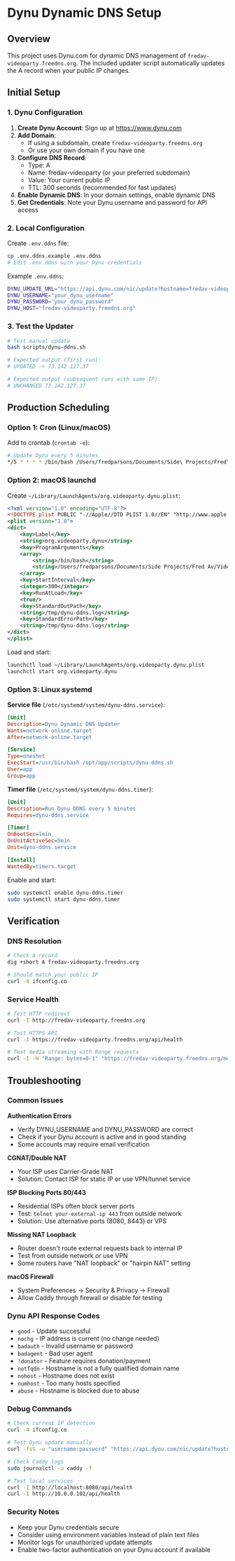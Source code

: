 # Dynu Dynamic DNS Setup

## Overview

This project uses Dynu.com for dynamic DNS management of `fredav-videoparty.freedns.org`. The included updater script automatically updates the A record when your public IP changes.

## Initial Setup

### 1. Dynu Configuration

1. **Create Dynu Account**: Sign up at https://www.dynu.com
2. **Add Domain**: 
   - If using a subdomain, create `fredav-videoparty.freedns.org`
   - Or use your own domain if you have one
3. **Configure DNS Record**:
   - Type: A
   - Name: fredav-videoparty (or your preferred subdomain)
   - Value: Your current public IP
   - TTL: 300 seconds (recommended for fast updates)
4. **Enable Dynamic DNS**: In your domain settings, enable dynamic DNS
5. **Get Credentials**: Note your Dynu username and password for API access

### 2. Local Configuration

Create `.env.ddns` file:
```bash
cp .env.ddns.example .env.ddns
# Edit .env.ddns with your Dynu credentials
```

Example `.env.ddns`:
```bash
DYNU_UPDATE_URL="https://api.dynu.com/nic/update?hostname=fredav-videoparty.freedns.org&myip={IP}"
DYNU_USERNAME="your_dynu_username"
DYNU_PASSWORD="your_dynu_password"
DYNU_HOST="fredav-videoparty.freedns.org"
```

### 3. Test the Updater

```bash
# Test manual update
bash scripts/dynu-ddns.sh

# Expected output (first run):
# UPDATED -> 73.142.127.37

# Expected output (subsequent runs with same IP):
# UNCHANGED 73.142.127.37
```

## Production Scheduling

### Option 1: Cron (Linux/macOS)

Add to crontab (`crontab -e`):
```bash
# Update Dynu every 5 minutes
*/5 * * * * /bin/bash /Users/fredparsons/Documents/Side\ Projects/Fred\ Av/VideoParty/scripts/dynu-ddns.sh >>/var/log/dynu-ddns.log 2>&1
```

### Option 2: macOS launchd

Create `~/Library/LaunchAgents/org.videoparty.dynu.plist`:
```xml
<?xml version="1.0" encoding="UTF-8"?>
<!DOCTYPE plist PUBLIC "-//Apple//DTD PLIST 1.0//EN" "http://www.apple.com/DTDs/PropertyList-1.0.dtd">
<plist version="1.0">
<dict>
    <key>Label</key>
    <string>org.videoparty.dynu</string>
    <key>ProgramArguments</key>
    <array>
        <string>/bin/bash</string>
        <string>/Users/fredparsons/Documents/Side Projects/Fred Av/VideoParty/scripts/dynu-ddns.sh</string>
    </array>
    <key>StartInterval</key>
    <integer>300</integer>
    <key>RunAtLoad</key>
    <true/>
    <key>StandardOutPath</key>
    <string>/tmp/dynu-ddns.log</string>
    <key>StandardErrorPath</key>
    <string>/tmp/dynu-ddns.log</string>
</dict>
</plist>
```

Load and start:
```bash
launchctl load ~/Library/LaunchAgents/org.videoparty.dynu.plist
launchctl start org.videoparty.dynu
```

### Option 3: Linux systemd

**Service file** (`/etc/systemd/system/dynu-ddns.service`):
```ini
[Unit]
Description=Dynu Dynamic DNS Updater
Wants=network-online.target
After=network-online.target

[Service]
Type=oneshot
ExecStart=/usr/bin/bash /opt/app/scripts/dynu-ddns.sh
User=app
Group=app
```

**Timer file** (`/etc/systemd/system/dynu-ddns.timer`):
```ini
[Unit]
Description=Run Dynu DDNS every 5 minutes
Requires=dynu-ddns.service

[Timer]
OnBootSec=1min
OnUnitActiveSec=5min
Unit=dynu-ddns.service

[Install]
WantedBy=timers.target
```

Enable and start:
```bash
sudo systemctl enable dynu-ddns.timer
sudo systemctl start dynu-ddns.timer
```

## Verification

### DNS Resolution
```bash
# Check A record
dig +short A fredav-videoparty.freedns.org

# Should match your public IP
curl -4 ifconfig.co
```

### Service Health
```bash
# Test HTTP redirect
curl -I http://fredav-videoparty.freedns.org

# Test HTTPS API
curl -I https://fredav-videoparty.freedns.org/api/health

# Test media streaming with Range requests
curl -I -H "Range: bytes=0-1" "https://fredav-videoparty.freedns.org/media/test-video.mp4"
```

## Troubleshooting

### Common Issues

**Authentication Errors**
- Verify DYNU_USERNAME and DYNU_PASSWORD are correct
- Check if your Dynu account is active and in good standing
- Some accounts may require email verification

**CGNAT/Double NAT**
- Your ISP uses Carrier-Grade NAT
- Solution: Contact ISP for static IP or use VPN/tunnel service

**ISP Blocking Ports 80/443**
- Residential ISPs often block server ports
- Test: `telnet your-external-ip 443` from outside network
- Solution: Use alternative ports (8080, 8443) or VPS

**Missing NAT Loopback**
- Router doesn't route external requests back to internal IP
- Test from outside network or use VPN
- Some routers have "NAT loopback" or "hairpin NAT" setting

**macOS Firewall**
- System Preferences → Security & Privacy → Firewall
- Allow Caddy through firewall or disable for testing

### Dynu API Response Codes

- `good` - Update successful
- `nochg` - IP address is current (no change needed)
- `badauth` - Invalid username or password
- `badagent` - Bad user agent
- `!donator` - Feature requires donation/payment
- `notfqdn` - Hostname is not a fully qualified domain name
- `nohost` - Hostname does not exist
- `numhost` - Too many hosts specified
- `abuse` - Hostname is blocked due to abuse

### Debug Commands

```bash
# Check current IP detection
curl -4 ifconfig.co

# Test Dynu update manually
curl -fsS -u "username:password" "https://api.dynu.com/nic/update?hostname=fredav-videoparty.freedns.org&myip=YOUR_IP"

# Check Caddy logs
sudo journalctl -u caddy -f

# Test local services
curl -I http://localhost:8080/api/health
curl -I http://10.0.0.102/api/health
```

### Security Notes

- Keep your Dynu credentials secure
- Consider using environment variables instead of plain text files
- Monitor logs for unauthorized update attempts
- Enable two-factor authentication on your Dynu account if available

